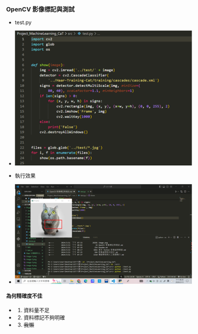 ### OpenCV 影像標記與測試

- test.py
- ![alt text](image-29.png)

- 執行效果
- ![alt text](image-30.png)


#### 為何精確度不佳

- 1. 資料量不足
- 2. 資料標記不夠明確
- 3. ~~我懶~~